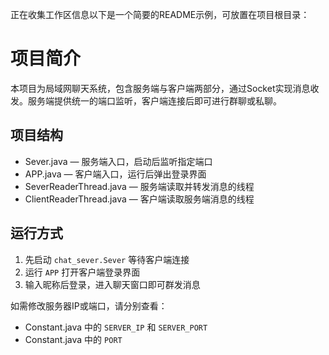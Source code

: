 正在收集工作区信息以下是一个简要的README示例，可放置在项目根目录：

# 项目简介
本项目为局域网聊天系统，包含服务端与客户端两部分，通过Socket实现消息收发。服务端提供统一的端口监听，客户端连接后即可进行群聊或私聊。

## 项目结构
- Sever.java — 服务端入口，启动后监听指定端口  
- APP.java — 客户端入口，运行后弹出登录界面  
- SeverReaderThread.java — 服务端读取并转发消息的线程  
- ClientReaderThread.java — 客户端读取服务端消息的线程  

## 运行方式
1. 先启动 `chat_sever.Sever` 等待客户端连接  
2. 运行 `APP` 打开客户端登录界面  
3. 输入昵称后登录，进入聊天窗口即可群发消息  

如需修改服务器IP或端口，请分别查看：  
- Constant.java 中的 `SERVER_IP` 和 `SERVER_PORT`  
- Constant.java 中的 `PORT`  